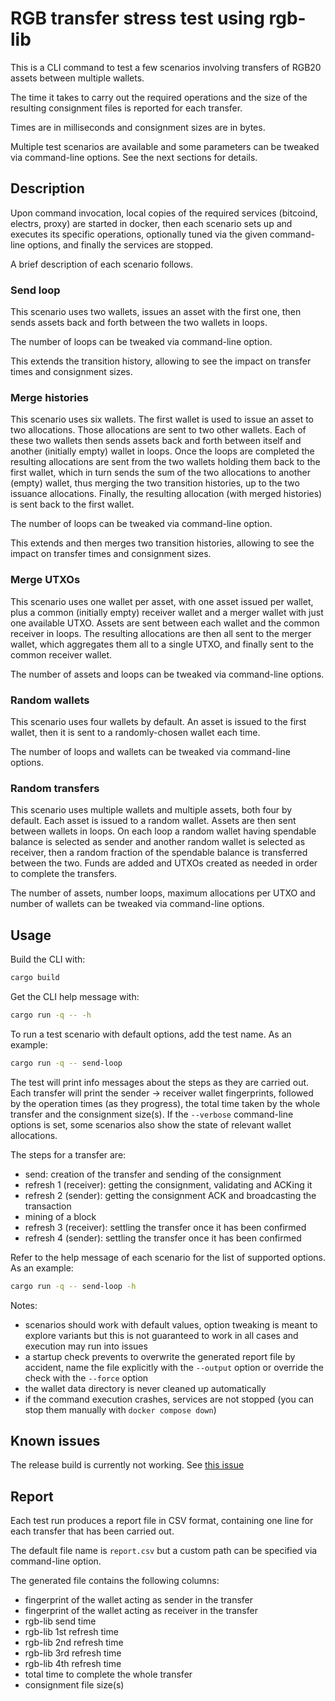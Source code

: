 # RGB transfer stress test using rgb-lib

This is a CLI command to test a few scenarios involving transfers of RGB20
assets between multiple wallets.

The time it takes to carry out the required operations and the size of the
resulting consignment files is reported for each transfer.

Times are in milliseconds and consignment sizes are in bytes.

Multiple test scenarios are available and some parameters can be tweaked via
command-line options. See the next sections for details.

## Description

Upon command invocation, local copies of the required services (bitcoind,
electrs, proxy) are started in docker, then each scenario sets up and executes
its specific operations, optionally tuned via the given command-line options,
and finally the services are stopped.

A brief description of each scenario follows.

### Send loop

This scenario uses two wallets, issues an asset with the first one, then sends
assets back and forth between the two wallets in loops.

The number of loops can be tweaked via command-line option.

This extends the transition history, allowing to see the impact on transfer
times and consignment sizes.

### Merge histories

This scenario uses six wallets. The first wallet is used to issue an asset to
two allocations. Those allocations are sent to two other wallets. Each of these
two wallets then sends assets back and forth between itself and another
(initially empty) wallet in loops. Once the loops are completed the resulting
allocations are sent from the two wallets holding them back to the first
wallet, which in turn sends the sum of the two allocations to another (empty)
wallet, thus merging the two transition histories, up to the two issuance
allocations. Finally, the resulting allocation (with merged histories) is sent
back to the first wallet.

The number of loops can be tweaked via command-line option.

This extends and then merges two transition histories, allowing to see the
impact on transfer times and consignment sizes.

### Merge UTXOs

This scenario uses one wallet per asset, with one asset issued per wallet, plus
a common (initially empty) receiver wallet and a merger wallet with just one
available UTXO. Assets are sent between each wallet and the common receiver in
loops. The resulting allocations are then all sent to the merger wallet, which
aggregates them all to a single UTXO, and finally sent to the common receiver
wallet.

The number of assets and loops can be tweaked via command-line options.

### Random wallets

This scenario uses four wallets by default. An asset is issued to the first
wallet, then it is sent to a randomly-chosen wallet each time.

The number of loops and wallets can be tweaked via command-line options.

### Random transfers

This scenario uses multiple wallets and multiple assets, both four by default.
Each asset is issued to a random wallet. Assets are then sent between wallets
in loops. On each loop a random wallet having spendable balance is selected as
sender and another random wallet is selected as receiver, then a random
fraction of the spendable balance is transferred between the two. Funds are
added and UTXOs created as needed in order to complete the transfers.

The number of assets, number loops, maximum allocations per UTXO and number of
wallets can be tweaked via command-line options.

## Usage

Build the CLI with:
```sh
cargo build
```

Get the CLI help message with:
```sh
cargo run -q -- -h
```

To run a test scenario with default options, add the test name. As an example:
```sh
cargo run -q -- send-loop
```

The test will print info messages about the steps as they are carried out.
Each transfer will print the sender -> receiver wallet fingerprints, followed
by the operation times (as they progress), the total time taken by the whole
transfer and the consignment size(s). If the `--verbose` command-line options
is set, some scenarios also show the state of relevant wallet allocations.

The steps for a transfer are:
- send: creation of the transfer and sending of the consignment
- refresh 1 (receiver): getting the consignment, validating and ACKing it
- refresh 2 (sender): getting the consignment ACK and broadcasting the transaction
- mining of a block
- refresh 3 (receiver): settling the transfer once it has been confirmed
- refresh 4 (sender): settling the transfer once it has been confirmed

Refer to the help message of each scenario for the list of supported options.
As an example:
```sh
cargo run -q -- send-loop -h
```

Notes:
- scenarios should work with default values, option tweaking is meant to
  explore variants but this is not guaranteed to work in all cases and
  execution may run into issues
- a startup check prevents to overwrite the generated report file by accident,
  name the file explicitly with the `--output` option or override the check
  with the `--force` option
- the wallet data directory is never cleaned up automatically
- if the command execution crashes, services are not stopped (you can stop them
  manually with `docker compose down`)

## Known issues

The release build is currently not working. See [this
issue](https://github.com/RGB-Tools/rgb-lib/issues/27)

## Report

Each test run produces a report file in CSV format, containing one line for
each transfer that has been carried out.

The default file name is `report.csv` but a custom path can be specified via
command-line option.

The generated file contains the following columns:
- fingerprint of the wallet acting as sender in the transfer
- fingerprint of the wallet acting as receiver in the transfer
- rgb-lib send time
- rgb-lib 1st refresh time
- rgb-lib 2nd refresh time
- rgb-lib 3rd refresh time
- rgb-lib 4th refresh time
- total time to complete the whole transfer
- consignment file size(s)
